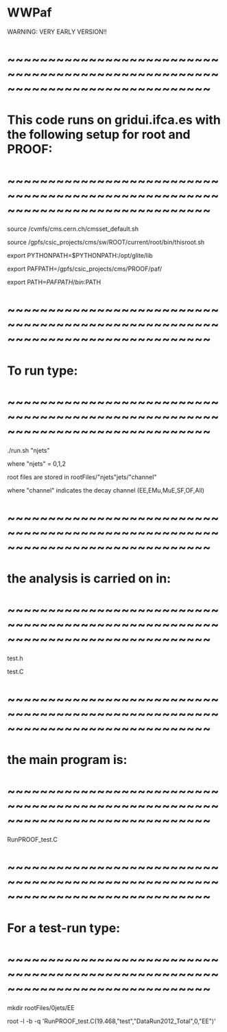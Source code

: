 # WWPaf

WARNING: VERY EARLY VERSION!!

# ~~~~~~~~~~~~~~~~~~~~~~~~~~~~~~~~~~~~~~~~~~~~~~~~~~~~~~~~~~~~~~~~~~~~~~~~~~~~~
# This code runs on gridui.ifca.es with the following setup for root and PROOF:
# ~~~~~~~~~~~~~~~~~~~~~~~~~~~~~~~~~~~~~~~~~~~~~~~~~~~~~~~~~~~~~~~~~~~~~~~~~~~~~

source /cvmfs/cms.cern.ch/cmsset_default.sh

source /gpfs/csic_projects/cms/sw/ROOT/current/root/bin/thisroot.sh

export PYTHONPATH=$PYTHONPATH:/opt/glite/lib

export PAFPATH=/gpfs/csic_projects/cms/PROOF/paf/

export PATH=$PAFPATH/bin:$PATH

# ~~~~~~~~~~~~~~~~~~~~~~~~~~~~~~~~~~~~~~~~~~~~~~~~~~~~~~~~~~~~~~~~~~~~~~~~~~~~~
# To run type: 
# ~~~~~~~~~~~~~~~~~~~~~~~~~~~~~~~~~~~~~~~~~~~~~~~~~~~~~~~~~~~~~~~~~~~~~~~~~~~~~

./run.sh "njets"

where "njets" = 0,1,2

root files are stored in rootFiles/"njets"jets/"channel"

where "channel" indicates the decay channel (EE,EMu,MuE,SF,OF,All)

# ~~~~~~~~~~~~~~~~~~~~~~~~~~~~~~~~~~~~~~~~~~~~~~~~~~~~~~~~~~~~~~~~~~~~~~~~~~~~~
# the analysis is carried on in:
# ~~~~~~~~~~~~~~~~~~~~~~~~~~~~~~~~~~~~~~~~~~~~~~~~~~~~~~~~~~~~~~~~~~~~~~~~~~~~~

test.h

test.C

# ~~~~~~~~~~~~~~~~~~~~~~~~~~~~~~~~~~~~~~~~~~~~~~~~~~~~~~~~~~~~~~~~~~~~~~~~~~~~~
# the main program is:
# ~~~~~~~~~~~~~~~~~~~~~~~~~~~~~~~~~~~~~~~~~~~~~~~~~~~~~~~~~~~~~~~~~~~~~~~~~~~~~

RunPROOF_test.C

# ~~~~~~~~~~~~~~~~~~~~~~~~~~~~~~~~~~~~~~~~~~~~~~~~~~~~~~~~~~~~~~~~~~~~~~~~~~~~~
# For a test-run type:
# ~~~~~~~~~~~~~~~~~~~~~~~~~~~~~~~~~~~~~~~~~~~~~~~~~~~~~~~~~~~~~~~~~~~~~~~~~~~~~

mkdir rootFiles/0jets/EE

root -l -b -q 'RunPROOF_test.C(19.468,"test","DataRun2012_Total",0,"EE")'

